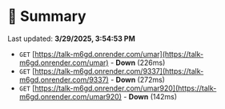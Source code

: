 # 📖 Summary
Last updated: **3/29/2025, 3:54:53 PM**

- `GET` [https://talk-m6gd.onrender.com/umar](https://talk-m6gd.onrender.com/umar) - **Down** (226ms)
- `GET` [https://talk-m6gd.onrender.com/9337](https://talk-m6gd.onrender.com/9337) - **Down** (272ms)
- `GET` [https://talk-m6gd.onrender.com/umar920](https://talk-m6gd.onrender.com/umar920) - **Down** (142ms)
